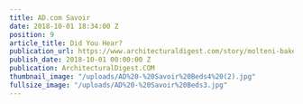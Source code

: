 ```yaml
---
title: AD.com Savoir
date: 2018-10-01 18:34:00 Z
position: 9
article_title: Did You Hear?
publication_url: https://www.architecturaldigest.com/story/molteni-baker-carl-hansen-california-closets-showroom-opening-nicole-fuller-bed-savoir-artemest-app
publish_date: 2018-10-01 00:00:00 Z
publication: ArchitecturalDigest.COM
thumbnail_image: "/uploads/AD%20-%20Savoir%20Beds4%20(2).jpg"
fullsize_image: "/uploads/AD%20-%20Savoir%20Beds3.jpg"
---
```


